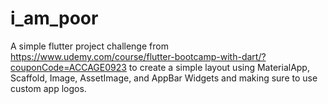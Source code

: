 # i_am_poor

A simple flutter project challenge from https://www.udemy.com/course/flutter-bootcamp-with-dart/?couponCode=ACCAGE0923 to create a simple layout using MaterialApp, Scaffold, Image, AssetImage, and AppBar Widgets and making sure to use custom app logos.
